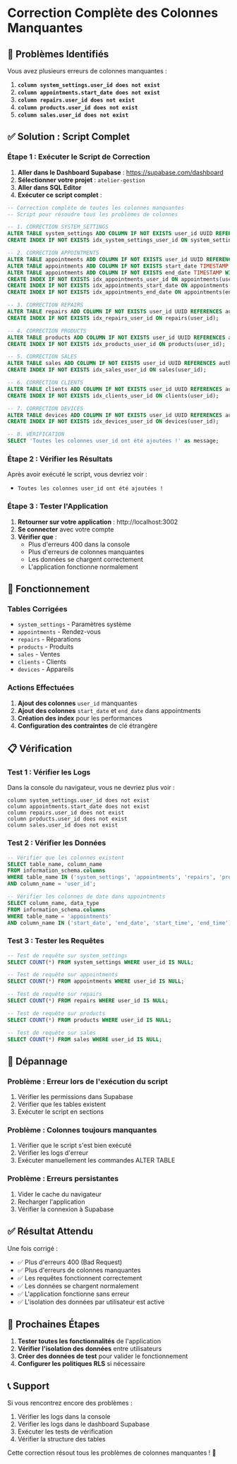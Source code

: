 # Correction Complète des Colonnes Manquantes

## 🚨 Problèmes Identifiés

Vous avez plusieurs erreurs de colonnes manquantes :

1. **`column system_settings.user_id does not exist`**
2. **`column appointments.start_date does not exist`**
3. **`column repairs.user_id does not exist`**
4. **`column products.user_id does not exist`**
5. **`column sales.user_id does not exist`**

## ✅ Solution : Script Complet

### Étape 1 : Exécuter le Script de Correction

1. **Aller dans le Dashboard Supabase** : https://supabase.com/dashboard
2. **Sélectionner votre projet** : `atelier-gestion`
3. **Aller dans SQL Editor**
4. **Exécuter ce script complet** :

```sql
-- Correction complète de toutes les colonnes manquantes
-- Script pour résoudre tous les problèmes de colonnes

-- 1. CORRECTION SYSTEM_SETTINGS
ALTER TABLE system_settings ADD COLUMN IF NOT EXISTS user_id UUID REFERENCES auth.users(id) ON DELETE CASCADE;
CREATE INDEX IF NOT EXISTS idx_system_settings_user_id ON system_settings(user_id);

-- 2. CORRECTION APPOINTMENTS
ALTER TABLE appointments ADD COLUMN IF NOT EXISTS user_id UUID REFERENCES auth.users(id) ON DELETE CASCADE;
ALTER TABLE appointments ADD COLUMN IF NOT EXISTS start_date TIMESTAMP WITH TIME ZONE;
ALTER TABLE appointments ADD COLUMN IF NOT EXISTS end_date TIMESTAMP WITH TIME ZONE;
CREATE INDEX IF NOT EXISTS idx_appointments_user_id ON appointments(user_id);
CREATE INDEX IF NOT EXISTS idx_appointments_start_date ON appointments(start_date);
CREATE INDEX IF NOT EXISTS idx_appointments_end_date ON appointments(end_date);

-- 3. CORRECTION REPAIRS
ALTER TABLE repairs ADD COLUMN IF NOT EXISTS user_id UUID REFERENCES auth.users(id) ON DELETE CASCADE;
CREATE INDEX IF NOT EXISTS idx_repairs_user_id ON repairs(user_id);

-- 4. CORRECTION PRODUCTS
ALTER TABLE products ADD COLUMN IF NOT EXISTS user_id UUID REFERENCES auth.users(id) ON DELETE CASCADE;
CREATE INDEX IF NOT EXISTS idx_products_user_id ON products(user_id);

-- 5. CORRECTION SALES
ALTER TABLE sales ADD COLUMN IF NOT EXISTS user_id UUID REFERENCES auth.users(id) ON DELETE CASCADE;
CREATE INDEX IF NOT EXISTS idx_sales_user_id ON sales(user_id);

-- 6. CORRECTION CLIENTS
ALTER TABLE clients ADD COLUMN IF NOT EXISTS user_id UUID REFERENCES auth.users(id) ON DELETE CASCADE;
CREATE INDEX IF NOT EXISTS idx_clients_user_id ON clients(user_id);

-- 7. CORRECTION DEVICES
ALTER TABLE devices ADD COLUMN IF NOT EXISTS user_id UUID REFERENCES auth.users(id) ON DELETE CASCADE;
CREATE INDEX IF NOT EXISTS idx_devices_user_id ON devices(user_id);

-- 8. VÉRIFICATION
SELECT 'Toutes les colonnes user_id ont été ajoutées !' as message;
```

### Étape 2 : Vérifier les Résultats

Après avoir exécuté le script, vous devriez voir :
- `Toutes les colonnes user_id ont été ajoutées !`

### Étape 3 : Tester l'Application

1. **Retourner sur votre application** : http://localhost:3002
2. **Se connecter** avec votre compte
3. **Vérifier que** :
   - Plus d'erreurs 400 dans la console
   - Plus d'erreurs de colonnes manquantes
   - Les données se chargent correctement
   - L'application fonctionne normalement

## 🔧 Fonctionnement

### Tables Corrigées
- `system_settings` - Paramètres système
- `appointments` - Rendez-vous
- `repairs` - Réparations
- `products` - Produits
- `sales` - Ventes
- `clients` - Clients
- `devices` - Appareils

### Actions Effectuées
1. **Ajout des colonnes** `user_id` manquantes
2. **Ajout des colonnes** `start_date` et `end_date` dans appointments
3. **Création des index** pour les performances
4. **Configuration des contraintes** de clé étrangère

## 📋 Vérification

### Test 1 : Vérifier les Logs
Dans la console du navigateur, vous ne devriez plus voir :
```
column system_settings.user_id does not exist
column appointments.start_date does not exist
column repairs.user_id does not exist
column products.user_id does not exist
column sales.user_id does not exist
```

### Test 2 : Vérifier les Données
```sql
-- Vérifier que les colonnes existent
SELECT table_name, column_name 
FROM information_schema.columns 
WHERE table_name IN ('system_settings', 'appointments', 'repairs', 'products', 'sales')
AND column_name = 'user_id';

-- Vérifier les colonnes de date dans appointments
SELECT column_name, data_type
FROM information_schema.columns 
WHERE table_name = 'appointments'
AND column_name IN ('start_date', 'end_date', 'start_time', 'end_time');
```

### Test 3 : Tester les Requêtes
```sql
-- Test de requête sur system_settings
SELECT COUNT(*) FROM system_settings WHERE user_id IS NULL;

-- Test de requête sur appointments
SELECT COUNT(*) FROM appointments WHERE user_id IS NULL;

-- Test de requête sur repairs
SELECT COUNT(*) FROM repairs WHERE user_id IS NULL;

-- Test de requête sur products
SELECT COUNT(*) FROM products WHERE user_id IS NULL;

-- Test de requête sur sales
SELECT COUNT(*) FROM sales WHERE user_id IS NULL;
```

## 🚨 Dépannage

### Problème : Erreur lors de l'exécution du script
1. Vérifier les permissions dans Supabase
2. Vérifier que les tables existent
3. Exécuter le script en sections

### Problème : Colonnes toujours manquantes
1. Vérifier que le script s'est bien exécuté
2. Vérifier les logs d'erreur
3. Exécuter manuellement les commandes ALTER TABLE

### Problème : Erreurs persistantes
1. Vider le cache du navigateur
2. Recharger l'application
3. Vérifier la connexion à Supabase

## ✅ Résultat Attendu

Une fois corrigé :
- ✅ Plus d'erreurs 400 (Bad Request)
- ✅ Plus d'erreurs de colonnes manquantes
- ✅ Les requêtes fonctionnent correctement
- ✅ Les données se chargent normalement
- ✅ L'application fonctionne sans erreur
- ✅ L'isolation des données par utilisateur est active

## 🔄 Prochaines Étapes

1. **Tester toutes les fonctionnalités** de l'application
2. **Vérifier l'isolation des données** entre utilisateurs
3. **Créer des données de test** pour valider le fonctionnement
4. **Configurer les politiques RLS** si nécessaire

## 📞 Support

Si vous rencontrez encore des problèmes :
1. Vérifier les logs dans la console
2. Vérifier les logs dans le dashboard Supabase
3. Exécuter les tests de vérification
4. Vérifier la structure des tables

Cette correction résout tous les problèmes de colonnes manquantes ! 🎉
